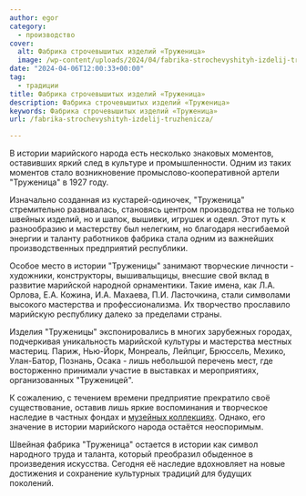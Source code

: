 ```yaml
---
author: egor
category:
  - производство
cover:
  alt: Фабрика строчевышитых изделий «Труженица»
  image: /wp-content/uploads/2024/04/fabrika-strochevyshityh-izdelij-truzhenicza-rotated.webp
date: "2024-04-06T12:00:33+00:00"
tag:
  - традиции
title: Фабрика строчевышитых изделий «Труженица»
description: Фабрика строчевышитых изделий «Труженица»
keywords: Фабрика строчевышитых изделий «Труженица»
url: /fabrika-strochevyshityh-izdelij-truzhenicza/

---
```

В истории марийского народа есть несколько знаковых моментов, оставивших яркий след в культуре и промышленности. Одним из таких моментов стало возникновение промыслово-кооперативной артели "Труженица" в 1927 году.

Изначально созданная из кустарей\-одиночек, "Труженица" стремительно развивалась, становясь центром производства не только швейных изделий, но и шапок, вышивки, игрушек и одеял. Этот путь к разнообразию и мастерству был нелегким, но благодаря несгибаемой энергии и таланту работников фабрика стала одним из важнейших производственных предприятий республики.

Особое место в истории "Труженицы" занимают творческие личности \- художники, конструкторы, вышивальщицы, внесшие свой вклад в развитие марийской народной орнаментики. Такие имена, как Л.А. Орлова, Е.А. Кожина, И.А. Махаева, П.И. Ласточкина, стали символами высокого мастерства и профессионализма. Их творчество прославило марийскую республику далеко за пределами страны.

Изделия "Труженицы" экспонировались в многих зарубежных городах, подчеркивая уникальность марийской культуры и мастерства местных мастериц. Париж, Нью\-Йорк, Монреаль, Лейпциг, Брюссель, Мехико, Улан\-Батор, Познань, Осака \- лишь небольшой перечень мест, где восторженно принимали участие в выставках и мероприятиях, организованных "Труженицей".

К сожалению, с течением времени предприятие прекратило своё существование, оставив лишь яркие воспоминания и творческое наследие в частных фондах и [музейных коллекциях](/arhaus/). Однако, его значение в истории марийского народа остаётся неоспоримым.

Швейная фабрика "Труженица" остается в истории как символ народного труда и таланта, который преобразил обыденное в произведения искусства. Сегодня её наследие вдохновляет на новые достижения и сохранение культурных традиций для будущих поколений.
